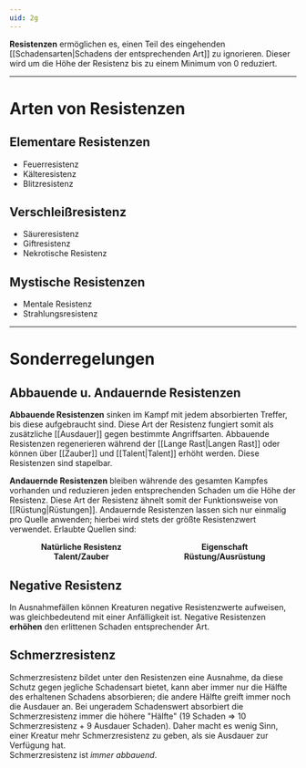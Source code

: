 ```yaml
---
uid: 2g
---
```

**Resistenzen** ermöglichen es, einen Teil des eingehenden [[Schadensarten|Schadens der entsprechenden Art]] zu ignorieren. Dieser wird um die Höhe der Resistenz bis zu einem Minimum von 0 reduziert.

---
# Arten von Resistenzen
## Elementare Resistenzen
- Feuerresistenz
- Kälteresistenz
- Blitzresistenz
## Verschleißresistenz
- Säureresistenz
- Giftresistenz
- Nekrotische Resistenz
## Mystische Resistenzen
- Mentale Resistenz
- Strahlungsresistenz

---
# Sonderregelungen
## Abbauende u. Andauernde Resistenzen
**Abbauende Resistenzen** sinken im Kampf mit jedem absorbierten Treffer, bis diese aufgebraucht sind. Diese Art der Resistenz fungiert somit als zusätzliche [[Ausdauer]] gegen bestimmte Angriffsarten. Abbauende Resistenzen regenerieren während der [[Lange Rast|Langen Rast]] oder können über [[Zauber]] und [[Talent|Talent]] erhöht werden. Diese Resistenzen sind stapelbar.

**Andauernde Resistenzen** bleiben währende des gesamten Kampfes vorhanden und reduzieren jeden entsprechenden Schaden um die Höhe der Resistenz. Diese Art der Resistenz ähnelt somit der Funktionsweise von [[Rüstung|Rüstungen]]. Andauernde Resistenzen lassen sich nur einmalig pro Quelle anwenden; hierbei wird stets der größte Resistenzwert verwendet. Erlaubte Quellen sind:

<div style="
	 display: grid;
	 grid-template-rows: 1fr 1fr;
	 grid-template-columns: 1fr 1fr;
	 justify-items: center;">
	<b>Natürliche Resistenz</b>
	<b>Eigenschaft</b>
	<b>Talent/Zauber</b>
	<b>Rüstung/Ausrüstung</b>
</div>

## Negative Resistenz
In Ausnahmefällen können Kreaturen negative Resistenzwerte aufweisen, was gleichbedeutend mit einer Anfälligkeit ist. Negative Resistenzen **erhöhen** den erlittenen Schaden entsprechender Art.
## Schmerzresistenz
Schmerzresistenz bildet unter den Resistenzen eine Ausnahme, da diese Schutz gegen jegliche Schadensart bietet, kann aber immer nur die Hälfte des erhaltenen Schadens absorbieren; die andere Hälfte greift immer noch die Ausdauer an. Bei ungeradem Schadenswert absorbiert die Schmerzresistenz immer die höhere "Hälfte" (19 Schaden => 10 Schmerzresistenz + 9 Ausdauer Schaden). Daher macht es wenig Sinn, einer Kreatur mehr Schmerzresistenz zu geben, als sie Ausdauer zur Verfügung hat.  
Schmerzresistenz ist *immer abbauend*.